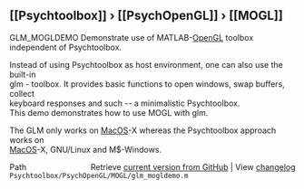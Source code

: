 ## [[Psychtoolbox]] &#8250; [[PsychOpenGL]] &#8250; [[MOGL]]

GLM\_MOGLDEMO  Demonstrate use of MATLAB-[OpenGL](OpenGL) toolbox independent of Psychtoolbox.  
  
Instead of using Psychtoolbox as host environment, one can also use the built-in  
glm - toolbox. It provides basic functions to open windows, swap buffers, collect  
keyboard responses and such -- a minimalistic Psychtoolbox.  
This demo demonstrates how to use MOGL with glm.  
  
The GLM only works on [MacOS](MacOS)-X whereas the Psychtoolbox approach works on  
[MacOS](MacOS)-X, GNU/Linux and M$-Windows.  




<div class="code_header" style="text-align:right;">
  <span style="float:left;">Path&nbsp;&nbsp;</span> <span class="counter">Retrieve <a href=
  "https://raw.github.com/Psychtoolbox-3/Psychtoolbox-3/beta/Psychtoolbox/PsychOpenGL/MOGL/glm_mogldemo.m">current version from GitHub</a> | View <a href=
  "https://github.com/Psychtoolbox-3/Psychtoolbox-3/commits/beta/Psychtoolbox/PsychOpenGL/MOGL/glm_mogldemo.m">changelog</a></span>
</div>
<div class="code">
  <code>Psychtoolbox/PsychOpenGL/MOGL/glm_mogldemo.m</code>
</div>

